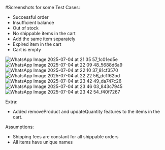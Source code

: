 #Screenshots for some Test Cases:
- Successful order
- Insufficient balance
- Out of stock
- No shippable items in the cart
- Add the same item separately 
- Expired item in the cart
- Cart is empty

![WhatsApp Image 2025-07-04 at 21 35 57_1c01ed5e](https://github.com/user-attachments/assets/fdcd57fe-fe24-44c1-b64c-412bf17c9957)
![WhatsApp Image 2025-07-04 at 22 09 48_5688d6a9](https://github.com/user-attachments/assets/d8b1bb22-9f3a-4917-a9d5-7320545c9429)
![WhatsApp Image 2025-07-04 at 22 10 37_81cf3570](https://github.com/user-attachments/assets/b1c6f61b-2374-4f24-adfb-30c328915ac5)
![WhatsApp Image 2025-07-04 at 22 22 56_dc1f62bd](https://github.com/user-attachments/assets/459e07b0-ce47-4fa4-ba66-91d088b81aa4)
![WhatsApp Image 2025-07-04 at 23 42 49_da747c26](https://github.com/user-attachments/assets/80430679-87c3-448d-bac5-bdcbea30b184)
![WhatsApp Image 2025-07-04 at 23 46 03_843c7945](https://github.com/user-attachments/assets/a9b210a1-f5d0-41e8-9ec0-1dd0465df9ac)
![WhatsApp Image 2025-07-04 at 23 42 54_f40f7267](https://github.com/user-attachments/assets/e2298493-8e7a-4489-863d-adcf20aa71d0)

Extra:
- Added removeProduct and updateQuantity features to the items in the cart.
  
Assumptions:
- Shipping fees are constant for all shippable orders
- All items have unique names 
